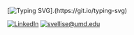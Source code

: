 
[![Typing SVG](https://readme-typing-svg.herokuapp.com?size=30&center=true&lines=Hello+There+!)].(https://git.io/typing-svg)






[![LinkedIn](https://img.shields.io/static/v1?label=LinkedIn&message=%20&color=orange&logo=LinkedIn&style=flat-square&logoColor=white)](https://www.linkedin.com/in/sri-sai-charan-v-4627ba173/)
[![svellise@umd.edu](https://img.shields.io/static/v1?label=svellise@umd.edu&message=%20&color=red&logo=gmail&style=flat-square&logoColor=white)](mailto:svellise@umd.edu)


